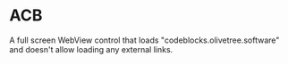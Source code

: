 # ACB
A full screen WebView control that loads "codeblocks.olivetree.software" and doesn't allow loading any external links.
